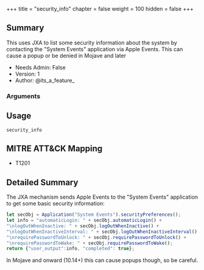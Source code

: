 +++
title = "security_info"
chapter = false
weight = 100
hidden = false
+++

## Summary

This uses JXA to list some security information about the system by contacting the "System Events" application via Apple Events. This can cause a popup or be denied in Mojave and later
     
- Needs Admin: False  
- Version: 1  
- Author: @its_a_feature_  

### Arguments

## Usage

```
security_info 
```

## MITRE ATT&CK Mapping

- T1201  
## Detailed Summary
The JXA mechanism sends Apple Events to the "System Events" application to get some basic security information:
```JavaScript
let secObj = Application("System Events").securityPreferences();
let info = "automaticLogin: " + secObj.automaticLogin() +
"\nlogOutWhenInactive: " + secObj.logOutWhenInactive() +
"\nlogOutWhenInactiveInterval: " + secObj.logOutWhenInactiveInterval() +
"\nrequirePasswordToUnlock: " + secObj.requirePasswordToUnlock() +
"\nrequirePasswordToWake: " + secObj.requirePasswordToWake();
return {"user_output":info, "completed": true};
```
In Mojave and onward (10.14+) this can cause popups though, so be careful.
